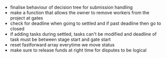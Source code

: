 - finalise behaviour of decision tree for submission handling
- make a function that allows the owner to remove workers from the project at gates
- check for deadline when going to settled and if past deadline then go to closed
- if adding tasks during settled, tasks can't be modified and deadline of task must be between stage start and gate start
- reset fastforward array everytime we move status
- make sure to release funds at right time for disputes to be logical
